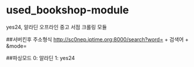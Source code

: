 # used_bookshop-module
yes24, 알라딘 오프라인 중고 서점 크롤링 모듈

##서버킨후 주소형식
http://sc0nep.iptime.org:8000/search?word= + 검색어 + &mode=

##파싱모드
0: 알라딘
1: yes24
